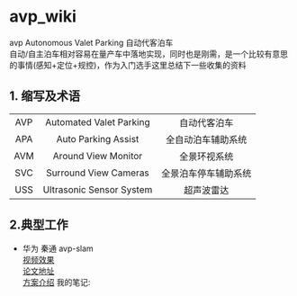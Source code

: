 # avp_wiki 
avp Autonomous Valet Parking 自动代客泊车  
自动/自主泊车相对容易在量产车中落地实现，同时也是刚需，是一个比较有意思的事情(感知+定位+规控)，作为入门选手这里总结下一些收集的资料
## 1. 缩写及术语
|  |  |  |  
| :----: | :----: | :----: | 
| AVP | Automated Valet Parking  | 自动代客泊车 |
| APA | Auto Parking Assist | 全自动泊车辅助系统 |
| AVM | Around View Monitor    | 全景环视系统  |
| SVC | Surround View Cameras    | 全景泊车停车辅助系统  |
| USS | Ultrasonic Sensor System    |超声波雷达  |

## 2.典型工作
+ 华为 秦通 avp-slam   
[视频效果](https://www.zhihu.com/zvideo/1263625474993446912)  
[论文地址](https://arxiv.org/abs/2007.01813)  
[方案介绍](https://zhuanlan.zhihu.com/p/157340737)
我的笔记:
